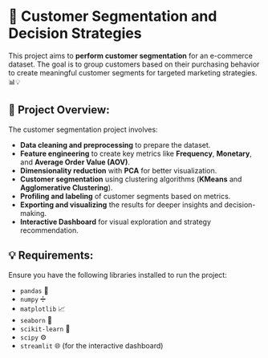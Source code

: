 # 🌟 Customer Segmentation and Decision Strategies

This project aims to **perform customer segmentation** for an e-commerce dataset. The goal is to group customers based on their purchasing behavior to create meaningful customer segments for targeted marketing strategies. 📊💡

## 🚀 Project Overview:
The customer segmentation project involves:
- **Data cleaning and preprocessing** to prepare the dataset.
- **Feature engineering** to create key metrics like **Frequency**, **Monetary**, and **Average Order Value (AOV)**.
- **Dimensionality reduction** with **PCA** for better visualization.
- **Customer segmentation** using clustering algorithms (**KMeans** and **Agglomerative Clustering**).
- **Profiling and labeling** of customer segments based on metrics.
- **Exporting and visualizing** the results for deeper insights and decision-making.
- **Interactive Dashboard** for visual exploration and strategy recommendation.

## 💡 Requirements:
Ensure you have the following libraries installed to run the project:

- `pandas` 📑  
- `numpy` ➗  
- `matplotlib` 📈  
- `seaborn` 🎨  
- `scikit-learn` 🤖  
- `scipy` ⚙️  
- `streamlit` 🌐 (for the interactive dashboard)
